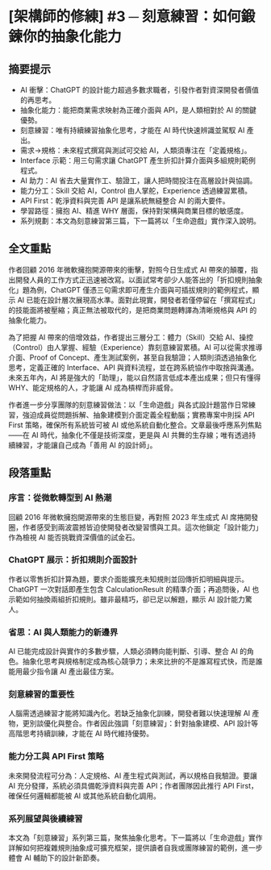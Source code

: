 # [架構師的修練] #3 ─ 刻意練習：如何鍛鍊你的抽象化能力

## 摘要提示
- AI 衝擊：ChatGPT 的設計能力超過多數求職者，引發作者對資深開發者價值的再思考。  
- 抽象化能力：能把商業需求映射為正確介面與 API，是人類相對於 AI 的關鍵優勢。  
- 刻意練習：唯有持續練習抽象化思考，才能在 AI 時代快速辨識並駕馭 AI 產出。  
- 需求→規格：未來程式撰寫與測試可交給 AI，人類須專注在「定義規格」。  
- Interface 示範：用三句需求讓 ChatGPT 產生折扣計算介面與多組規則範例程式。  
- AI 助力：AI 省去大量實作工、驗證工，讓人把時間投注在高層設計與協調。  
- 能力分工：Skill 交給 AI，Control 由人掌舵，Experience 透過練習累積。  
- API First：乾淨資料與完善 API 是讓系統無縫整合 AI 的兩大要件。  
- 學習路徑：擁抱 AI、精進 WHY 層面，保持對架構與商業目標的敏感度。  
- 系列規劃：本文為刻意練習第三篇，下一篇將以「生命遊戲」實作深入說明。

## 全文重點
作者回顧 2016 年微軟擁抱開源帶來的衝擊，對照今日生成式 AI 帶來的顛覆，指出開發人員的工作方式正迅速被改寫。以面試常考卻少人能答出的「折扣規則抽象化」題為例，ChatGPT 僅憑三句需求即可產生介面與可插拔規則的範例程式，顯示 AI 已能在設計層次展現高水準。面對此現實，開發者若僅停留在「撰寫程式」的技能面將被壓縮；真正無法被取代的，是把商業問題轉譯為清晰規格與 API 的抽象化能力。

為了把握 AI 帶來的倍增效益，作者提出三層分工：體力（Skill）交給 AI、操控（Control）由人掌握、經驗（Experience）靠刻意練習累積。AI 可以從需求推導介面、Proof of Concept、產生測試案例，甚至自我驗證；人類則須透過抽象化思考，定義正確的 Interface、API 與資料流程，並在跨系統協作中取捨與溝通。未來五年內，AI 將是強大的「助理」，能以自然語言低成本產出成果；但只有懂得 WHY、能定規格的人，才能讓 AI 成為槓桿而非威脅。

作者進一步分享團隊的刻意練習做法：以「生命遊戲」與各式設計題當作日常練習，強迫成員從問題拆解、抽象建模到介面定義全程動腦；實務專案中則採 API First 策略，確保所有系統皆可被 AI 或他系統自動化整合。文章最後呼應系列焦點——在 AI 時代，抽象化不僅是技術深度，更是與 AI 共舞的生存線；唯有透過持續練習，才能讓自己成為「善用 AI 的設計師」。

## 段落重點
### 序言：從微軟轉型到 AI 熱潮
回顧 2016 年微軟擁抱開源帶來的生態巨變，再對照 2023 年生成式 AI 席捲開發圈，作者感受到兩波震撼皆迫使開發者改變習慣與工具。這次他鎖定「設計能力」作為檢視 AI 能否挑戰資深價值的試金石。

### ChatGPT 展示：折扣規則介面設計
作者以零售折扣計算為題，要求介面能擴充未知規則並回傳折扣明細與提示。ChatGPT 一次對話即產生包含 CalculationResult 的精準介面；再追問後，AI 也示範如何抽換兩組折扣規則。雖非最精巧，卻已足以解題，顯示 AI 設計能力驚人。

### 省思：AI 與人類能力的新邊界
AI 已能完成設計與實作的多數步驟，人類必須轉向能判斷、引導、整合 AI 的角色。抽象化思考與規格制定成為核心競爭力；未來比拚的不是誰寫程式快，而是誰能用最少指令讓 AI 產出最佳方案。

### 刻意練習的重要性
人腦需透過練習才能將知識內化。若缺乏抽象化訓練，開發者難以快速理解 AI 產物，更別談優化與整合。作者因此強調「刻意練習」：針對抽象建模、API 設計等高階思考持續訓練，才能在 AI 時代維持優勢。

### 能力分工與 API First 策略
未來開發流程可分為：人定規格、AI 產生程式與測試，再以規格自我驗證。要讓 AI 充分發揮，系統必須具備乾淨資料與完善 API；作者團隊因此推行 API First，確保任何邏輯都能被 AI 或其他系統自動化調用。

### 系列展望與後續練習
本文為「刻意練習」系列第三篇，聚焦抽象化思考。下一篇將以「生命遊戲」實作詳解如何把複雜規則抽象成可擴充框架，提供讀者自我或團隊練習的範例，進一步體會 AI 輔助下的設計新節奏。